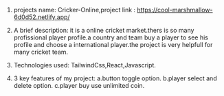 1. projects name: Cricker-Online,project link : https://cool-marshmallow-6d0d52.netlify.app/

2. A brief description: it is a online cricket market.thers is so many profissional player profile.a country and team buy a player to see his profile and choose a international player.the project is very helpfull for many cricket team.

3. Technologies used: TailwindCss,React,Javascript.

4. 3 key features of my project: a.button toggle option. b.player select and delete option. c.player buy use unlimited coin. 